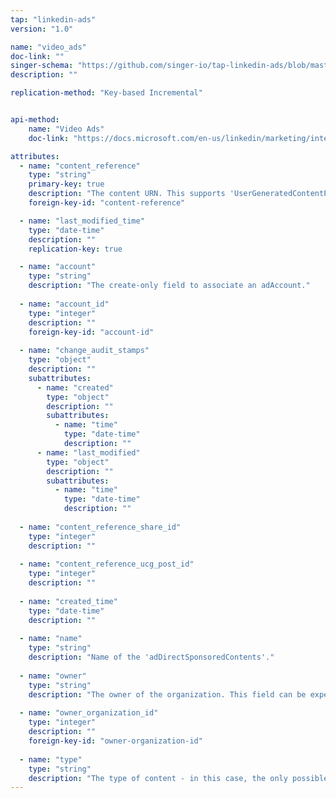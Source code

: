```yaml
---
tap: "linkedin-ads"
version: "1.0"

name: "video_ads"
doc-link: ""
singer-schema: "https://github.com/singer-io/tap-linkedin-ads/blob/master/tap_linkedin_ads/schemas/video_ads.json"
description: ""

replication-method: "Key-based Incremental"


api-method:
    name: "Video Ads"
    doc-link: "https://docs.microsoft.com/en-us/linkedin/marketing/integrations/ads/advertising-targeting/create-and-manage-video#finders"

attributes:
  - name: "content_reference"
    type: "string"
    primary-key: true
    description: "The content URN. This supports 'UserGeneratedContentPostUrn'."
    foreign-key-id: "content-reference"

  - name: "last_modified_time"
    type: "date-time"
    description: ""
    replication-key: true

  - name: "account"
    type: "string"
    description: "The create-only field to associate an adAccount."
  
  - name: "account_id"
    type: "integer"
    description: ""
    foreign-key-id: "account-id"
  
  - name: "change_audit_stamps"
    type: "object"
    description: ""
    subattributes:
      - name: "created"
        type: "object"
        description: ""
        subattributes:
          - name: "time"
            type: "date-time"
            description: ""
      - name: "last_modified"
        type: "object"
        description: ""
        subattributes:
          - name: "time"
            type: "date-time"
            description: ""
  
  - name: "content_reference_share_id"
    type: "integer"
    description: ""
  
  - name: "content_reference_ucg_post_id"
    type: "integer"
    description: ""
  
  - name: "created_time"
    type: "date-time"
    description: ""
  
  - name: "name"
    type: "string"
    description: "Name of the 'adDirectSponsoredContents'."
  
  - name: "owner"
    type: "string"
    description: "The owner of the organization. This field can be experessed as a URN as well."
  
  - name: "owner_organization_id"
    type: "integer"
    description: ""
    foreign-key-id: "owner-organization-id"
  
  - name: "type"
    type: "string"
    description: "The type of content - in this case, the only possible value will be 'video'."
---
```

